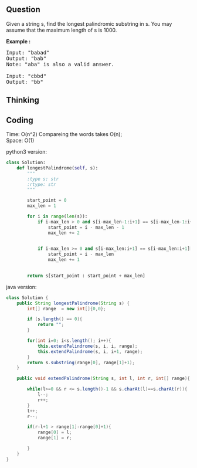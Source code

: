 ## Question
Given a string s, find the longest palindromic substring in s. You may assume that the maximum length of s is 1000.

**Example :**   
<pre>
Input: "babad"
Output: "bab"
Note: "aba" is also a valid answer.

Input: "cbbd"
Output: "bb"
</pre>

## Thinking


## Coding
Time: O(n^2) Compareing the words takes O(n); <br>
Space: O(1)<br>

python3 version:
```python
class Solution:
    def longestPalindrome(self, s):
        """
        :type s: str
        :rtype: str
        """

        start_point = 0
        max_len = 1

        for i in range(len(s)):
            if i-max_len > 0 and s[i-max_len-1:i+1] == s[i-max_len-1:i+1][::-1]: # [ +, max_length, (i) ] add 2 to max_length
                start_point = i - max_len - 1
                max_len += 2

                
            if i-max_len >= 0 and s[i-max_len:i+1] == s[i-max_len:i+1][::-1]: # [ max_length, (i)]
                start_point = i - max_len
                max_len += 1
                

        return s[start_point : start_point + max_len]
```

java version:
```java
class Solution {
    public String longestPalindrome(String s) {
        int[] range  = new int[]{0,0};

        if (s.length() == 0){
            return "";
        }

        for(int i=0; i<s.length(); i++){
            this.extendPalindrome(s, i, i, range);
            this.extendPalindrome(s, i, i+1, range);
        }
        return s.substring(range[0], range[1]+1);
    }

    public void extendPalindrome(String s, int l, int r, int[] range){

        while(l>=0 && r <= s.length()-1 && s.charAt(l)==s.charAt(r)){
            l--;
            r++;
        }
        l++;
        r--;

        if(r-l+1 > range[1]-range[0]+1){
            range[0] = l;
            range[1] = r;

        }
    }
}
```

